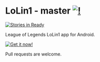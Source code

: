 LoLin1 - master [![!](https://travis-ci.org/Stoyicker/Lollipop-Budget.svg?branch=master)](https://travis-ci.org/Stoyicker/LoLin1)
===============

[![Stories in Ready](https://badge.waffle.io/Stoyicker/LoLin1.png?label=ready&title=Ready)](https://waffle.io/Stoyicker/LoLin1)



League of Legends LoLin1 app for Android.

[![Get it now!](http://developer.android.com/images/brand/en_generic_rgb_wo_60.png "Get it now!")](https://play.google.com/store/apps/details?id=org.jorge.lolin1)

Pull requests are welcome.
